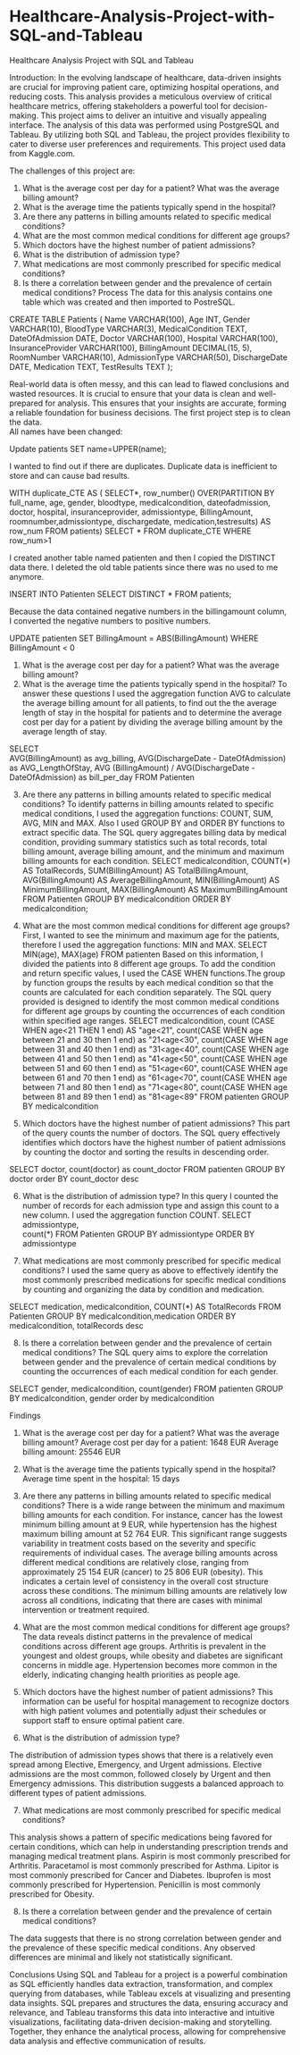 # Healthcare-Analysis-Project-with-SQL-and-Tableau

Healthcare Analysis Project with SQL and Tableau


Introduction: In the evolving landscape of healthcare, data-driven insights are crucial for improving patient care, optimizing hospital operations, and reducing costs. This analysis provides a meticulous overview of critical healthcare metrics, offering stakeholders a powerful tool for decision-making. This project aims to deliver an intuitive and visually appealing interface. The analysis of this data was performed using PostgreSQL and Tableau. By utilizing both SQL and Tableau, the project provides flexibility to cater to diverse user preferences and requirements. This project used data from Kaggle.com.


The challenges of this project are:
1. What is the average cost per day for a patient? What was the average billing amount?
2. What is the average time the patients typically spend in the hospital?
3. Are there any patterns in billing amounts related to specific medical conditions?
4. What are the most common medical conditions for different age groups?
5. Which doctors have the highest number of patient admissions?
6. What is the distribution of admission type?
7. What medications are most commonly prescribed for specific medical conditions?
8. Is there a correlation between gender and the prevalence of certain medical conditions?
Process
The data for this analysis contains one table which was created and then imported to PostreSQL.

CREATE TABLE Patients (
    Name VARCHAR(100),
    Age INT,
    Gender VARCHAR(10),
    BloodType VARCHAR(3),
    MedicalCondition TEXT,
    DateOfAdmission DATE,
    Doctor VARCHAR(100),
    Hospital VARCHAR(100),
    InsuranceProvider VARCHAR(100),
    BillingAmount DECIMAL(15, 5),
    RoomNumber VARCHAR(10),
    AdmissionType VARCHAR(50),
    DischargeDate DATE,
    Medication TEXT,
    TestResults TEXT
);

Real-world data is often messy, and this can lead to flawed conclusions and wasted resources. It is crucial to ensure that your data is clean and well-prepared for analysis. This ensures that your insights are accurate, forming a reliable foundation for business decisions. The first project step is to clean the data.  
All names have been changed:

Update patients
SET name=UPPER(name);

I wanted to find out if there are duplicates. Duplicate data is inefficient to store and can cause bad results. 

WITH duplicate_CTE AS (
    SELECT*, row_number() OVER(PARTITION BY full_name, age, gender, bloodtype,
medicalcondition, dateofadmission, doctor, hospital, insuranceprovider, admissiontype,
BillingAmount, roomnumber,admissiontype, dischargedate, medication,testresults) AS row_num 
FROM patients)
SELECT *
FROM duplicate_CTE
WHERE row_num>1

I created another table named patienten and then I copied the DISTINCT data there. I deleted the old table patients since there was no used to me anymore. 

INSERT INTO Patienten SELECT DISTINCT * FROM patients;

Because the data contained negative numbers in the billingamount column, I converted the negative numbers to positive numbers.

UPDATE patienten 
SET BillingAmount = ABS(BillingAmount)
WHERE BillingAmount < 0 
1. What is the average cost per day for a patient? What was the average billing amount?
2. What is the average time the patients typically spend in the hospital?
To answer these questions I used the aggregation function AVG to calculate the average billing amount for all patients, to find out the the average length of stay in the hospital for patients and to determine the average cost per day for a patient by dividing the average billing amount by the average length of stay.

SELECT  
    AVG(BillingAmount) as avg_billing,
    AVG(DischargeDate - DateOfAdmission) as AVG_LengthOfStay,
    AVG (BillingAmount) / AVG(DischargeDate - DateOfAdmission) as bill_per_day
FROM 
    Patienten
 
3. Are there any patterns in billing amounts related to specific medical conditions?
To identify patterns in billing amounts related to specific medical conditions, I used the aggregation functions: COUNT, SUM, AVG, MIN and MAX. Also I used GROUP BY and ORDER BY functions to extract specific data. The SQL query aggregates billing data by medical condition, providing summary statistics such as total records, total billing amount, average billing amount, and the minimum and maximum billing amounts for each condition. 
SELECT 
    medicalcondition,
    COUNT(*) AS TotalRecords,
    SUM(BillingAmount) AS TotalBillingAmount,
    AVG(BillingAmount) AS AverageBillingAmount,
    MIN(BillingAmount) AS MinimumBillingAmount,
    MAX(BillingAmount) AS MaximumBillingAmount
FROM 
    Patienten
GROUP BY 
    medicalcondition
ORDER BY 
    medicalcondition;
 

4. What are the most common medical conditions for different age groups?
First, I wanted to see the minimum and maximum age for the patients, therefore I used the aggregation functions: MIN and MAX.
SELECT 
MIN(age),
MAX(age)
FROM patienten
Based on this information, I divided the patients into 8 different age groups.  To add the condition and return specific values, I used the CASE WHEN functions.The group by function groups the results by each medical condition so that the counts are calculated for each condition separately. The SQL query provided is designed to identify the most common medical conditions for different age groups by counting the occurrences of each condition within specified age ranges.
SELECT medicalcondition, 
count (CASE WHEN age<21 THEN 1 end) AS "age<21",
count(CASE WHEN age between 21 and 30 then 1 end) as "21<age<30",
count(CASE WHEN age between 31 and 40 then 1 end) as "31<age<40",
count(CASE WHEN age between 41 and 50 then 1 end) as "41<age<50",
count(CASE WHEN age between 51 and 60 then 1 end) as "51<age<60",
count(CASE WHEN age between 61 and 70 then 1 end) as "61<age<70",
count(CASE WHEN age between 71 and 80 then 1 end) as "71<age<80",
count(CASE WHEN age between 81 and 89 then 1 end) as "81<age<89"
FROM patienten
GROUP BY medicalcondition

5. Which doctors have the highest number of patient admissions?
This part of the query counts the number of doctors. The SQL query effectively identifies which doctors have the highest number of patient admissions by counting the doctor and sorting the results in descending order.

SELECT doctor, count(doctor) as count_doctor
FROM patienten
GROUP BY doctor
order BY count_doctor desc




6. What is the distribution of admission type?
In this query I counted the number of records for each admission type and assign this count to a new column. I used the aggregation function COUNT.
SELECT admissiontype,    
    count(*)
    FROM 
    Patienten
    GROUP BY admissiontype
    ORDER BY admissiontype

7. What medications are most commonly prescribed for specific medical conditions?
I used the same query as above to effectively identify the most commonly prescribed medications for specific medical conditions by counting and organizing the data by condition and medication. 

SELECT 
    medication, medicalcondition,
    COUNT(*) AS TotalRecords
    FROM Patienten
GROUP BY 
     medicalcondition,medication
ORDER BY medicalcondition, totalRecords desc

8. Is there a correlation between gender and the prevalence of certain medical conditions?
The SQL query aims to explore the correlation between gender and the prevalence of certain medical conditions by counting the occurrences of each medical condition for each gender.

SELECT gender, medicalcondition, count(gender)
FROM patienten
GROUP BY medicalcondition, gender
order by medicalcondition

Findings
1. What is the average cost per day for a patient? What was the average billing amount?
Average cost per day for a patient: 1648 EUR
Average billing amount: 25546 EUR
2. What is the average time the patients typically spend in the hospital?
Average time spent in the hospital: 15 days
3. Are there any patterns in billing amounts related to specific medical conditions?
There is a wide range between the minimum and maximum billing amounts for each condition. For instance, cancer has the lowest minimum billing amount at 9 EUR, while hypertension has the highest maximum billing amount at 52 764 EUR. This significant range suggests variability in treatment costs based on the severity and specific requirements of individual cases.
The average billing amounts across different medical conditions are relatively close, ranging from approximately 25 154 EUR (cancer) to 25 806 EUR (obesity). This indicates a certain level of consistency in the overall cost structure across these conditions.
The minimum billing amounts are relatively low across all conditions, indicating that there are cases with minimal intervention or treatment required. 
4. What are the most common medical conditions for different age groups?
The data reveals distinct patterns in the prevalence of medical conditions across different age groups. Arthritis is prevalent in the youngest and oldest groups, while obesity and diabetes are significant concerns in middle age. Hypertension becomes more common in the elderly, indicating changing health priorities as people age.

5. Which doctors have the highest number of patient admissions?
This information can be useful for hospital management to recognize doctors with high patient volumes and potentially adjust their schedules or support staff to ensure optimal patient care.

6. What is the distribution of admission type?

The distribution of admission types shows that there is a relatively even spread among Elective, Emergency, and Urgent admissions. Elective admissions are the most common, followed closely by Urgent and then Emergency admissions. This distribution suggests a balanced approach to different types of patient admissions.


7. What medications are most commonly prescribed for specific medical conditions?

This analysis shows a pattern of specific medications being favored for certain conditions, which can help in understanding prescription trends and managing medical treatment plans.
Aspirin is most commonly prescribed for Arthritis.
Paracetamol is most commonly prescribed for Asthma.
Lipitor is most commonly prescribed for Cancer and Diabetes.
Ibuprofen is most commonly prescribed for Hypertension.
Penicillin is most commonly prescribed for Obesity.


8. Is there a correlation between gender and the prevalence of certain medical conditions?

The data suggests that there is no strong correlation between gender and the prevalence of these specific medical conditions. Any observed differences are minimal and likely not statistically significant.

Conclusions
Using SQL and Tableau for a project is a powerful combination as SQL efficiently handles data extraction, transformation, and complex querying from databases, while Tableau excels at visualizing and presenting data insights. SQL prepares and structures the data, ensuring accuracy and relevance, and Tableau transforms this data into interactive and intuitive visualizations, facilitating data-driven decision-making and storytelling. Together, they enhance the analytical process, allowing for comprehensive data analysis and effective communication of results.

